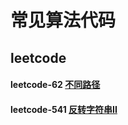 # 常见算法代码

## leetcode
#### leetcode-62 [不同路径][62]
#### leetcode-541 [反转字符串II][541]


[62]: https://github.com/NicoleRobin/algorithm/blob/master/Algorithm/go/62/62.go
[541]: https://github.com/NicoleRobin/algorithm/blob/master/Algorithm/go/541/541.go 